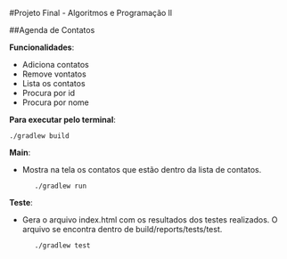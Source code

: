 #Projeto Final - Algoritmos e Programação ll

##Agenda de Contatos

**Funcionalidades**:
- Adiciona contatos
- Remove vontatos
- Lista os contatos
- Procura por id
- Procura por nome

**Para executar pelo terminal**:

    ./gradlew build

**Main**:
- Mostra na tela os contatos que estão dentro da lista de contatos.

         ./gradlew run

**Teste**:
- Gera o arquivo index.html com os resultados dos testes realizados. O arquivo se encontra dentro de build/reports/tests/test.

         ./gradlew test


